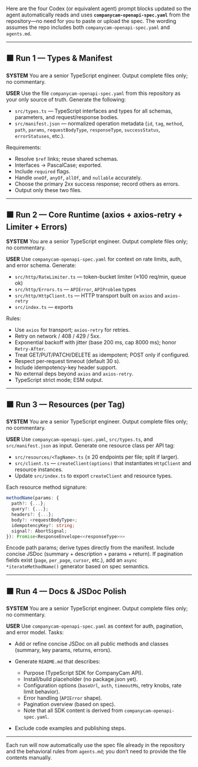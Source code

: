 Here are the four Codex (or equivalent agent) prompt blocks updated so the agent automatically reads and uses **`companycam-openapi-spec.yaml`** from the repository—no need for you to paste or upload the spec.
The wording assumes the repo includes both `companycam-openapi-spec.yaml` and `agents.md`.

---

## 🟩 Run 1 — Types & Manifest

**SYSTEM**
You are a senior TypeScript engineer. Output complete files only; no commentary.

**USER**
Use the file `companycam-openapi-spec.yaml` from this repository as your only source of truth.
Generate the following:

* `src/types.ts` — TypeScript interfaces and types for all schemas, parameters, and request/response bodies.
* `src/manifest.json` — normalized operation metadata (`id`, `tag`, `method`, `path`, `params`, `requestBodyType`, `responseType`, `successStatus`, `errorStatuses`, etc.).

Requirements:

* Resolve `$ref` links; reuse shared schemas.
* Interfaces → PascalCase; exported.
* Include `required` flags.
* Handle `oneOf`, `anyOf`, `allOf`, and `nullable` accurately.
* Choose the primary 2xx success response; record others as errors.
* Output only these two files.

---

## 🟩 Run 2 — Core Runtime (axios + axios-retry + Limiter + Errors)

**SYSTEM**
You are a senior TypeScript engineer. Output complete files only; no commentary.

**USER**
Use `companycam-openapi-spec.yaml` for context on rate limits, auth, and error schema.
Generate:

* `src/http/RateLimiter.ts` — token-bucket limiter (≈100 req/min, queue ok)
* `src/http/Errors.ts` — `APIError`, `APIProblem` types
* `src/http/HttpClient.ts` — HTTP transport built on `axios` and `axios-retry`
* `src/index.ts` — exports

Rules:

* Use `axios` for transport; `axios-retry` for retries.
* Retry on network / 408 / 429 / 5xx.
* Exponential backoff with jitter (base 200 ms, cap 8000 ms); honor `Retry-After`.
* Treat GET/PUT/PATCH/DELETE as idempotent; POST only if configured.
* Respect per-request timeout (default 30 s).
* Include idempotency-key header support.
* No external deps beyond `axios` and `axios-retry`.
* TypeScript strict mode; ESM output.

---

## 🟩 Run 3 — Resources (per Tag)

**SYSTEM**
You are a senior TypeScript engineer. Output complete files only; no commentary.

**USER**
Use `companycam-openapi-spec.yaml`, `src/types.ts`, and `src/manifest.json` as input.
Generate one resource class per API tag:

* `src/resources/<TagName>.ts` (≤ 20 endpoints per file; split if larger).
* `src/client.ts` — `createClient(options)` that instantiates `HttpClient` and resource instances.
* Update `src/index.ts` to export `createClient` and resource types.

Each resource method signature:

```ts
methodName(params: {
  path?: {...};
  query?: {...};
  headers?: {...};
  body?: <requestBodyType>;
  idempotencyKey?: string;
  signal?: AbortSignal;
}): Promise<ResponseEnvelope<<responseType>>>
```

Encode path params; derive types directly from the manifest.
Include concise JSDoc (summary + description + params + return).
If pagination fields exist (`page`, `per_page`, `cursor`, etc.), add an `async *iterateMethodName()` generator based on spec semantics.

---

## 🟩 Run 4 — Docs & JSDoc Polish

**SYSTEM**
You are a senior TypeScript engineer. Output complete files only; no commentary.

**USER**
Use `companycam-openapi-spec.yaml` as context for auth, pagination, and error model.
Tasks:

* Add or refine concise JSDoc on all public methods and classes (summary, key params, returns, errors).
* Generate `README.md` that describes:

  * Purpose (TypeScript SDK for CompanyCam API).
  * Install/build placeholder (no package.json yet).
  * Configuration options (`baseUrl`, `auth`, `timeoutMs`, retry knobs, rate limit behavior).
  * Error handling (`APIError` shape).
  * Pagination overview (based on spec).
  * Note that all SDK content is derived from `companycam-openapi-spec.yaml`.
* Exclude code examples and publishing steps.

---

Each run will now automatically use the spec file already in the repository and the behavioral rules from `agents.md`; you don’t need to provide the file contents manually.
